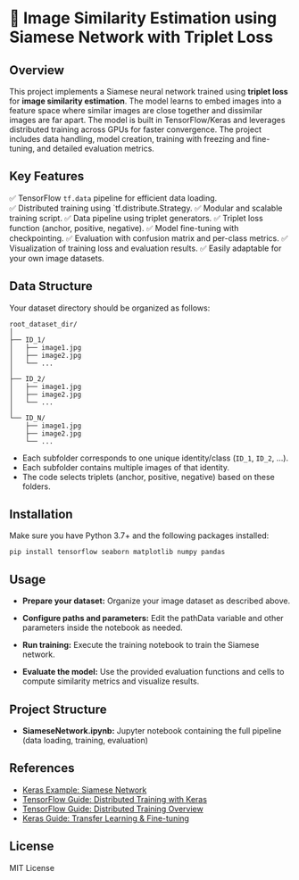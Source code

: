 # 🧠 Image Similarity Estimation using Siamese Network with Triplet Loss

## Overview

This project implements a Siamese neural network trained using **triplet loss** for **image similarity estimation**. The model learns to embed images into a feature space where similar images are close together and dissimilar images are far apart. The model is built in TensorFlow/Keras and leverages distributed training across GPUs for faster convergence.
The project includes data handling, model creation, training with freezing and fine-tuning, and detailed evaluation metrics.

## Key Features
 ✅ TensorFlow `tf.data` pipeline for efficient data loading.  
 ✅ Distributed training using `tf.distribute.Strategy. 
 ✅ Modular and scalable training script. 
 ✅ Data pipeline using triplet generators. 
 ✅ Triplet loss function (anchor, positive, negative). 
 ✅ Model fine-tuning with checkpointing. 
 ✅ Evaluation with confusion matrix and per-class metrics. 
 ✅ Visualization of training loss and evaluation results. 
 ✅ Easily adaptable for your own image datasets. 

## Data Structure

Your dataset directory should be organized as follows:

```
root_dataset_dir/
│
├── ID_1/
│   ├── image1.jpg
│   ├── image2.jpg
│   └── ...
│
├── ID_2/
│   ├── image1.jpg
│   ├── image2.jpg
│   └── ...
│
└── ID_N/
    ├── image1.jpg
    ├── image2.jpg
    └── ...
```

- Each subfolder corresponds to one unique identity/class (`ID_1`, `ID_2`, …).
- Each subfolder contains multiple images of that identity.
- The code selects triplets (anchor, positive, negative) based on these folders.

## Installation
Make sure you have Python 3.7+ and the following packages installed:

```
pip install tensorflow seaborn matplotlib numpy pandas
```

## Usage
* **Prepare your dataset:**
Organize your image dataset as described above.

* **Configure paths and parameters:**
Edit the pathData variable and other parameters inside the notebook as needed.

* **Run training:**
Execute the training notebook to train the Siamese network.

* **Evaluate the model:**
Use the provided evaluation functions and cells to compute similarity metrics and visualize results.

## Project Structure
* **SiameseNetwork.ipynb:** Jupyter notebook containing the full pipeline (data loading, training, evaluation)

## References

- [Keras Example: Siamese Network](https://keras.io/examples/vision/siamese_network/)
- [TensorFlow Guide: Distributed Training with Keras](https://www.tensorflow.org/tutorials/distribute/keras)
- [TensorFlow Guide: Distributed Training Overview](https://www.tensorflow.org/guide/distributed_training)
- [Keras Guide: Transfer Learning & Fine-tuning](https://keras.io/guides/transfer_learning/)

## License
MIT License

